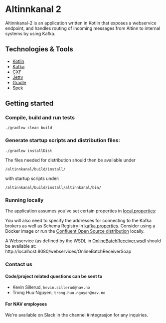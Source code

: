 # Altinnkanal 2

Altinnkanal-2 is an application written in Kotlin that exposes a webservice endpoint, and handles routing
of incoming messages from Altinn to internal systems by using Kafka.

## Technologies & Tools

* [Kotlin](https://kotlinlang.org)
* [Kafka](https://kafka.apache.org)
* [CXF](https://cxf.apache.org)
* [Jetty](https://eclipse.org/jetty)
* [Gradle](https://gradle.org)
* [Spek](http://spekframework.org)

## Getting started

### Compile, build and run tests
`./gradlew clean build`

### Generate startup scripts and distribution files:
`./gradlew installDist`

The files needed for distribution should then be available under 

`/altinnkanal/build/install/`

with startup scripts under:

`/altinnkanal/build/install/altinnkanal/bin/`

### Running locally

The application assumes you've set certain properties in [local.properties](altinnkanal/src/main/resources/local.properties):

You will also need to specify the addresses for connecting to the Kafka brokers as well as Schema Registry in 
[kafka.properties](altinnkanal/src/main/resources/kafka.properties). Consider using a Docker image or run the 
[Confluent Open Source distribution](https://www.confluent.io/product/confluent-open-source/) locally.

A Webservice (as defined by the WSDL in [OnlineBatchReceiver.wsdl](altinnkanal/src/main/resources/OnlineBatchReceiver.wsdl) 
should be available at: http://localhost:8080/webservices/OnlineBatchReceiverSoap

### Contact us
#### Code/project related questions can be sent to 
* Kevin Sillerud, `kevin.sillerud@nav.no`
* Trong Huu Nguyen, `trong.huu.nguyen@nav.no`

#### For NAV employees
We're available on Slack in the channel #integrasjon for any inquiries.
